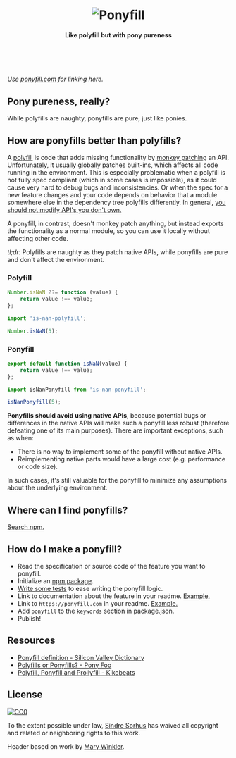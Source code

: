 <h1 align="center">
	<img src="media/header-min.svg" alt="Ponyfill">
</h1>
<h4 align="center">Like polyfill but with pony pureness</h4>
<br>
<br>
<br>

*Use [ponyfill.com](https://ponyfill.com) for linking here.*

## Pony pureness, really?

While polyfills are naughty, ponyfills are pure, just like ponies.

## How are ponyfills better than polyfills?

A [polyfill](https://en.wikipedia.org/wiki/Polyfill_(programming)) is code that adds missing functionality by [monkey patching](https://en.wikipedia.org/wiki/Monkey_patch) an API. Unfortunately, it usually globally patches built-ins, which affects all code running in the environment. This is especially problematic when a polyfill is not fully spec compliant (which in some cases is impossible), as it could cause very hard to debug bugs and inconsistencies. Or when the spec for a new feature changes and your code depends on behavior that a module somewhere else in the dependency tree polyfills differently. In general, [you should not modify API's you don't own.](https://www.nczonline.net/blog/2010/03/02/maintainable-javascript-dont-modify-objects-you-down-own/)

A ponyfill, in contrast, doesn't monkey patch anything, but instead exports the functionality as a normal module, so you can use it locally without affecting other code.

*tl;dr:* Polyfills are naughty as they patch native APIs, while ponyfills are pure and don't affect the environment.

### Polyfill

```js
Number.isNaN ??= function (value) {
	return value !== value;
};
```

```js
import 'is-nan-polyfill';

Number.isNaN(5);
```

### Ponyfill

```js
export default function isNaN(value) {
	return value !== value;
};
```

```js
import isNanPonyfill from 'is-nan-ponyfill';

isNanPonyfill(5);
```

**Ponyfills should avoid using native APIs**, because potential bugs or differences in the native APIs will make such a ponyfill less robust (therefore defeating one of its main purposes). There are important exceptions, such as when:

- There is no way to implement some of the ponyfill without native APIs.
- Reimplementing native parts would have a large cost (e.g. performance or code size).

In such cases, it's still valuable for the ponyfill to minimize any assumptions about the underlying environment.

## Where can I find ponyfills?

[Search npm.](https://npms.io/search?q=keywords%3Aponyfill)

## How do I make a ponyfill?

- Read the specification or source code of the feature you want to ponyfill.
- Initialize an [npm package](https://github.com/sindresorhus/generator-nm).
- [Write some tests](https://avajs.dev) to ease writing the ponyfill logic.
- Link to documentation about the feature in your readme. [Example.](https://github.com/sindresorhus/buffer-includes#readme)
- Link to `https://ponyfill.com` in your readme. [Example.](https://github.com/sindresorhus/object-assign#readme)
- Add `ponyfill` to the `keywords` section in package.json.
- Publish!

## Resources

- [Ponyfill definition - Silicon Valley Dictionary](http://svdictionary.com/words/ponyfill)
- [Polyfills or Ponyfills? - Pony Foo](https://ponyfoo.com/articles/polyfills-or-ponyfills)
- [Polyfill, Ponyfill and Prollyfill - Kikobeats](https://kikobeats.com/polyfill-ponyfill-and-prollyfill/)

## License

[![CC0](http://mirrors.creativecommons.org/presskit/buttons/88x31/svg/cc-zero.svg)](https://creativecommons.org/publicdomain/zero/1.0/)

To the extent possible under law, [Sindre Sorhus](https://sindresorhus.com) has waived all copyright and related or neighboring rights to this work.

Header based on work by [Mary Winkler](https://www.vecteezy.com/members/acrylicana).
